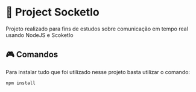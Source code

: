 # 🔮 Project SocketIo

Projeto realizado para fins de estudos sobre comunicação em tempo real usando NodeJS e ScoketIo

## 🎮 Comandos

Para instalar tudo que foi utilizado nesse projeto basta utilizar o comando:

```text
npm install
```
